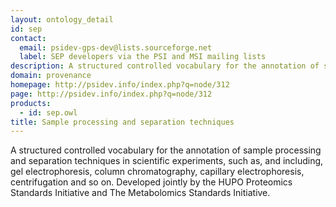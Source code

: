 ```yaml
---
layout: ontology_detail
id: sep
contact: 
  email: psidev-gps-dev@lists.sourceforge.net
  label: SEP developers via the PSI and MSI mailing lists
description: A structured controlled vocabulary for the annotation of sample processing and separation techniques in scientific experiments, such as, and including, gel electrophoresis, column chromatography, capillary electrophoresis, centrifugation and so on. Developed jointly by the HUPO Proteomics Standards Initiative and The Metabolomics Standards Initiative.
domain: provenance
homepage: http://psidev.info/index.php?q=node/312
page: http://psidev.info/index.php?q=node/312
products: 
  - id: sep.owl
title: Sample processing and separation techniques
---
```


A structured controlled vocabulary for the annotation of sample processing and separation techniques in scientific experiments, such as, and including, gel electrophoresis, column chromatography, capillary electrophoresis, centrifugation and so on. Developed jointly by the HUPO Proteomics Standards Initiative and The Metabolomics Standards Initiative.